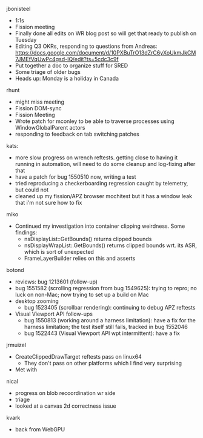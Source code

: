jbonisteel
  * 1:1s
  * Fission meeting
  * Finally done all edits on WR blog post so will get that ready to publish on Tuesday
  * Editing Q3 OKRs, responding to questions from Andreas: https://docs.google.com/document/d/10PXBuTrO13dZrC6yXoUkmJkCM7JMEfVqUwPc4gsd-IQ/edit?ts=5cdc3c9f
  * Put together a doc to organize stuff for SRED
  * Some triage of older bugs
  * Heads up: Monday is a holiday in Canada


rhunt
  * might miss meeting
  * Fission DOM-sync
  * Fission Meeting
  * Wrote patch for mconley to be able to traverse processes using WindowGlobalParent actors
  * responding to feedback on tab switching patches

kats:
  * more slow progress on wrench reftests. getting close to having it running in automation, will need to do some cleanup and log-fixing after that
  * have a patch for bug 1550510 now, writing a test
  * tried reproducing a checkerboarding regression caught by telemetry, but could not
  * cleaned up my fission/APZ browser mochitest but it has a window leak that i'm not sure how to fix

miko
  * Continued my investigation into container clipping weirdness. Some findings:
    * nsDisplayList::GetBounds() returns clipped bounds
    * nsDisplayWrapList::GetBounds() returns clipped bounds wrt. its ASR, which is sort of unexpected
    * FrameLayerBuilder relies on this and asserts

botond
  * reviews: bug 1213601 (follow-up) 
  * bug 1551582 (scrolling regression from bug 1549625): trying to repro; no luck on non-Mac; now trying to set up a build on Mac 
  * desktop zooming 
    * bug 1523405 (scrollbar rendering): continuing to debug APZ reftests 
  * Visual Viewport API follow-ups 
    * bug 1550813 (working around a harness limitation): have a fix for the harness limitation; the test itself still fails, tracked in bug 1552046 
    * bug 1522443 (Visual Viewport API wpt intermittent): have a fix

jrmuizel
  * CreateClippedDrawTarget reftests pass on linux64
    * They don't pass on other platforms which I find very surprising
  * Met with 

nical
  * progress on blob recoordination wr side
  * triage
  * looked at a canvas 2d correctness issue

kvark
  * back from WebGPU
